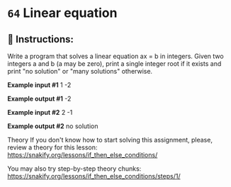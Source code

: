 # `64` Linear equation

## 📝 Instructions:

Write a program that solves a linear equation ax = b in integers. Given two integers a and b (a may be zero), print a single integer root if it exists and print "no solution" or "many solutions" otherwise.

**Example input #1**
1
-2

**Example output #1**
-2

**Example input #2**
2
-1

**Example output #2**
no solution

Theory
If you don't know how to start solving this assignment, please, review a theory for this lesson:
https://snakify.org/lessons/if_then_else_conditions/ 

You may also try step-by-step theory chunks:
https://snakify.org/lessons/if_then_else_conditions/steps/1/